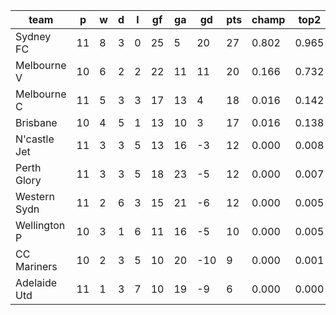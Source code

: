 |     team     | p  | w | d | l | gf | ga | gd  | pts | champ | top2  | top3  | top4  |  5-7  | bot4  | bot3  | bot2  |
|--------------|----|---|---|---|----|----|-----|-----|-------|-------|-------|-------|-------|-------|-------|-------|
| Sydney FC    | 11 | 8 | 3 | 0 | 25 |  5 |  20 |  27 | 0.802 | 0.965 | 0.994 | 1.000 | 0.000 | 0.000 | 0.000 | 0.000|
| Melbourne V  | 10 | 6 | 2 | 2 | 22 | 11 |  11 |  20 | 0.166 | 0.732 | 0.911 | 0.977 | 0.022 | 0.002 | 0.000 | 0.000|
| Melbourne C  | 11 | 5 | 3 | 3 | 17 | 13 |   4 |  18 | 0.016 | 0.142 | 0.488 | 0.771 | 0.211 | 0.047 | 0.018 | 0.006|
| Brisbane     | 10 | 4 | 5 | 1 | 13 | 10 |   3 |  17 | 0.016 | 0.138 | 0.444 | 0.740 | 0.236 | 0.058 | 0.025 | 0.007|
| N'castle Jet | 11 | 3 | 3 | 5 | 13 | 16 |  -3 |  12 | 0.000 | 0.008 | 0.046 | 0.135 | 0.545 | 0.500 | 0.320 | 0.170|
| Perth Glory  | 11 | 3 | 3 | 5 | 18 | 23 |  -5 |  12 | 0.000 | 0.007 | 0.043 | 0.127 | 0.538 | 0.516 | 0.335 | 0.185|
| Western Sydn | 11 | 2 | 6 | 3 | 15 | 21 |  -6 |  12 | 0.000 | 0.005 | 0.032 | 0.105 | 0.518 | 0.560 | 0.377 | 0.208|
| Wellington P | 10 | 3 | 1 | 6 | 11 | 16 |  -5 |  10 | 0.000 | 0.005 | 0.033 | 0.104 | 0.486 | 0.584 | 0.411 | 0.243|
| CC Mariners  | 10 | 2 | 3 | 5 | 10 | 20 | -10 |   9 | 0.000 | 0.001 | 0.008 | 0.032 | 0.289 | 0.813 | 0.678 | 0.489|
| Adelaide Utd | 11 | 1 | 3 | 7 | 10 | 19 |  -9 |   6 | 0.000 | 0.000 | 0.002 | 0.009 | 0.156 | 0.919 | 0.835 | 0.691|
